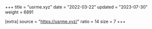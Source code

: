 +++
title = "usrme.xyz"
date = "2022-03-22"
updated = "2023-07-30"
weight = 6891

[extra]
source = "https://usrme.xyz/"
ratio = 14
size = 7
+++
